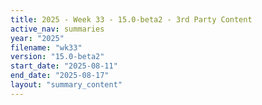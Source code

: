 ```yaml
---
title: 2025 - Week 33 - 15.0-beta2 - 3rd Party Content
active_nav: summaries
year: "2025"
filename: "wk33"
version: "15.0-beta2"
start_date: "2025-08-11"
end_date: "2025-08-17"
layout: "summary_content"
---
```

